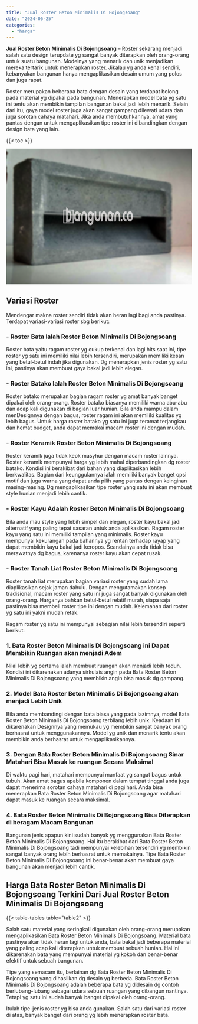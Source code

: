 ```yaml
---
title: "Jual Roster Beton Minimalis Di Bojongsoang"
date: "2024-06-25"
categories: 
  - "harga"
---
```


**Jual Roster Beton Minimalis Di Bojongsoang** – Roster sekarang menjadi salah satu design terupdate yg sangat banyak diterapkan oleh orang-orang untuk suatu bangunan. Modelnya yang menarik dan unik menjadikan mereka tertarik untuk menerapkan roster. Jikalau yg anda kenal sendiri, kebanyakan bangunan hanya mengaplikasikan desain umum yang polos dan juga rapat.

Roster merupakan beberapa bata dengan desain yang terdapat bolong pada material yg dipakai pada bangunan. Menerapkan model bata yg satu ini tentu akan membikin tampilan bangunan bakal jadi lebih menarik. Selain dari itu, gaya model roster juga akan sangat gampang dilewati udara dan juga sorotan cahaya matahari. Jika anda membutuhkannya, amat yang pantas dengan untuk mengaplikasikan tipe roster ini dibandingkan dengan design bata yang lain.

{{< toc >}}

![Jual Roster Beton Minimalis Di Bojongsoang](/images/bata-roster-minimalis-17.png)

## Variasi Roster

Mendengar makna roster sendiri tidak akan heran lagi bagi anda pastinya. Terdapat variasi-variasi roster sbg berikut:

### \- Roster Bata Ialah Roster Beton Minimalis Di Bojongsoang

Roster bata yaitu ragam roster yg cukup terkenal dan lagi hits saat ini, tipe roster yg satu ini memiliki nilai lebih tersendiri, merupakan memiliki kesan yang betul-betul indah jika digunakan. Dg menerapkan jenis roster yg satu ini, pastinya akan membuat gaya bakal jadi lebih elegan.

### \- Roster Batako Ialah Roster Beton Minimalis Di Bojongsoang

Roster batako merupakan bagian ragam roster yg amat banyak banget dipakai oleh orang-orang. Roster batako biasanya memiliki warna abu-abu dan acap kali digunakan di bagian luar hunian. Bila anda mampu dalam menDesignnya dengan bagus, roster ragam ini akan memiliki kualitas yg lebih bagus. Untuk harga roster batako yg satu ini juga teramat terjangkau dan hemat budget, anda dapat memakai macam roster ini dengan mudah.

### \- Roster Keramik Roster Beton Minimalis Di Bojongsoang

Roster keramik juga tidak keok masyhur dengan macam roster lainnya. Roster keramik mempunyai harga yg lebih mahal diperbandingkan dg roster batako. Kondisi ini berakibat dari bahan yang diaplikasikan lebih berkwalitas. Bagian dari keunggulannya ialah memiliki banyak banget opsi motif dan juga warna yang dapat anda pilih yang pantas dengan keinginan masing-masing. Dg mengaplikasikan tipe roster yang satu ini akan membuat style hunian menjadi lebih cantik.

### \- Roster Kayu Adalah Roster Beton Minimalis Di Bojongsoang

Bila anda mau style yang lebih simpel dan elegan, roster kayu bakal jadi alternatif yang paling tepat sasaran untuk anda aplikasikan. Ragam roster kayu yang satu ini memiliki tampilan yang minimalis. Roster kayu mempunyai kekurangan pada bahannya yg rentan terhadap rayap yang dapat membikin kayu bakal jadi keropos. Seandainya anda tidak bisa merawatnya dg bagus, karenanya roster kayu akan cepat rusak.

### \- Roster Tanah Liat Roster Beton Minimalis Di Bojongsoang

Roster tanah liat merupakan bagian variasi roster yang sudah lama diaplikasikan sejak jaman dahulu. Dengan mengutamakan konsep tradisional, macam roster yang satu ini juga sangat banyak digunakan oleh orang-orang. Harganya bahkan betul-betul relatif murah, siapa saja pastinya bisa membeli roster tipe ini dengan mudah. Kelemahan dari roster yg satu ini yakni mudah retak.

Ragam roster yg satu ini mempunyai sebagian nilai lebih tersendiri seperti berikut:

### 1\. Bata Roster Beton Minimalis Di Bojongsoang ini Dapat Membikin Ruangan akan menjadi Adem

Nilai lebih yg pertama ialah membuat ruangan akan menjadi lebih teduh. Kondisi ini dikarenakan adanya sirkulais angin pada Bata Roster Beton Minimalis Di Bojongsoang yang membikin angin bisa masuk dg gampang.

### 2\. Model Bata Roster Beton Minimalis Di Bojongsoang akan menjadi Lebih Unik

Bila anda membandingi dengan bata biasa yang pada lazimnya, model Bata Roster Beton Minimalis Di Bojongsoang terbilang lebih unik. Keadaan ini dikarenakan Designnya yang memukau yg membikin sangat banyak orang berhasrat untuk menggunakannya. Model yg unik dan menarik tentu akan membikin anda berhasrat untuk mengaplikasikannya.

### 3\. Dengan Bata Roster Beton Minimalis Di Bojongsoang Sinar Matahari Bisa Masuk ke ruangan Secara Maksimal

Di waktu pagi hari, matahari mempunyai manfaat yg sangat bagus untuk tubuh. Akan amat bagus apabila komponen dalam tempat tinggal anda juga dapat menerima sorotan cahaya matahari di pagi hari. Anda bisa menerapkan Bata Roster Beton Minimalis Di Bojongsoang agar matahari dapat masuk ke ruangan secara maksimal.

### 4\. Bata Roster Beton Minimalis Di Bojongsoang Bisa Diterapkan di beragam Macam Bangunan

Bangunan jenis apapun kini sudah banyak yg menggunakan Bata Roster Beton Minimalis Di Bojongsoang. Hal itu berakibat dari Bata Roster Beton Minimalis Di Bojongsoang tadi mempunyai kelebihan tersendiri yg membikin sangat banyak orang lebih berhasrat untuk memakainya. Tipe Bata Roster Beton Minimalis Di Bojongsoang ini benar-benar akan membuat gaya bangunan akan menjadi lebih cantik.

## Harga Bata Roster Beton Minimalis Di Bojongsoang Terkini Dari Jual Roster Beton Minimalis Di Bojongsoang

{{< table-tables table="table2" >}}

Salah satu material yang seringkali digunakan oleh orang-orang merupakan mengaplikasikan Bata Roster Beton Minimalis Di Bojongsoang. Material bata pastinya akan tidak heran lagi untuk anda, bata bakal jadi beberapa material yang paling acap kali diterapkan untuk membuat sebuah hunian. Hal ini dikarenakan bata yang mempunyai material yg kokoh dan benar-benar efektif untuk sebuah bangunan.

Tipe yang semacam itu, berlainan dg Bata Roster Beton Minimalis Di Bojongsoang yang dihasilkan dg desain yg berbeda. Bata Roster Beton Minimalis Di Bojongsoang adalah beberapa bata yg didesain dg contoh berlubang-lubang sebagai udara sebuah ruangan yang dibangun nantinya. Tetapi yg satu ini sudah banyak banget dipakai oleh orang-orang.

Itulah tipe-jenis roster yg bisa anda gunakan. Salah satu dari variasi roster di atas, banyak banget dari orang yg lebih menerapkan roster bata.
